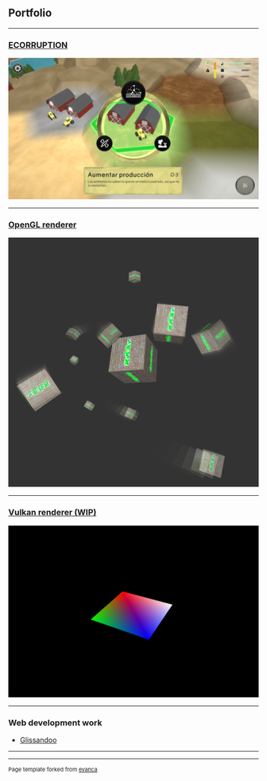 ## Portfolio

---


### [ECORRUPTION](/ecorruption_page)
<img src="images/ecorruption/1.png?raw=true"/>

---
### [OpenGL renderer](/pdf/sample_presentation.pdf)
<img src="images/motor/main.png?raw=true"/>

---
### [Vulkan renderer (WIP)](http://example.com/)
<img src="images/vulkan/main.png?raw=true"/>

---

### Web development work

- [Glissandoo](https://glissandoo.com/)


---




---
<p style="font-size:11px">Page template forked from <a href="https://github.com/evanca/quick-portfolio">evanca</a></p>
<!-- Remove above link if you don't want to attibute -->
